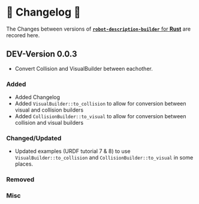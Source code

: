 # 🦀 Changelog 🦀
The Changes between versions of [<b>`robot-description-builder`</b> for <b>Rust</b>](https://github.com/SuperJappie08/robot-description-builder/tree/master/robot-description-builder#robot-description-builder-) are recored here.

## DEV-Version 0.0.3
- Convert Collision and VisualBuilder between eachother.


### Added
- Added Changelog
- Added `VisualBuilder::to_collision` to allow for conversion between visual and collision builders
- Added `CollisionBuilder::to_visual` to allow for conversion between collision and visual builders

### Changed/Updated
- Updated examples (URDF tutorial 7 & 8) to use `VisualBuilder::to_collision` and `CollisionBuilder::to_visual` in some places.

### Removed
### Misc